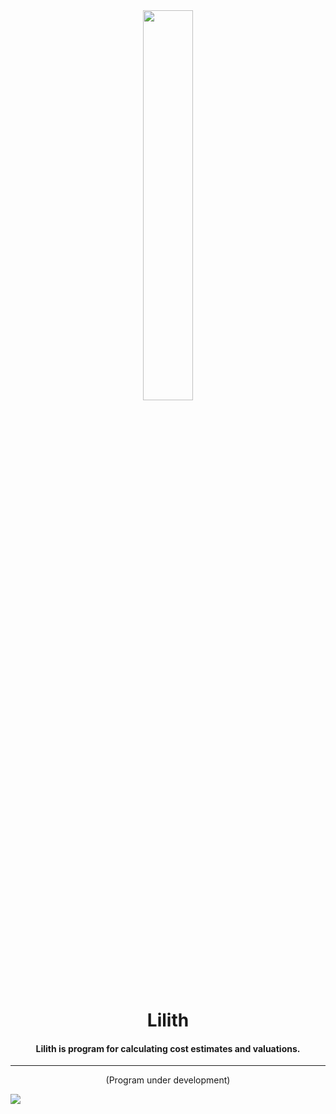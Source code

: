 
<div align="center">    
	<img src="https://raw.githubusercontent.com/MakotoDesigner/Lilith/master/assets/img/Lilith_logo.png" width="40%">
	<h1>Lilith</h1>
	<h4>Lilith is program for calculating cost estimates and valuations.</h4>
	<hr>
	<p>(Program under development)</p>
</div>

![](https://img.shields.io/github/languages/code-size/MakotoDesigner/Lilith?style=for-the-badge)

